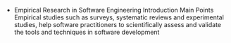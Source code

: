 * Empirical Research in Software Engineering
    Introduction
        Main Points
            Empirical studies such as surveys, systematic reviews and experimental studies, help software practitioners to scientifically assess and validate the tools and techniques in software development